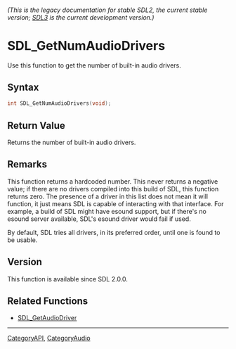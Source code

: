 ###### (This is the legacy documentation for stable SDL2, the current stable version; [SDL3](https://wiki.libsdl.org/SDL3/) is the current development version.)
# SDL_GetNumAudioDrivers

Use this function to get the number of built-in audio drivers.

## Syntax

```c
int SDL_GetNumAudioDrivers(void);

```

## Return Value

Returns the number of built-in audio drivers.

## Remarks

This function returns a hardcoded number. This never returns a negative
value; if there are no drivers compiled into this build of SDL, this
function returns zero. The presence of a driver in this list does not mean
it will function, it just means SDL is capable of interacting with that
interface. For example, a build of SDL might have esound support, but if
there's no esound server available, SDL's esound driver would fail if used.

By default, SDL tries all drivers, in its preferred order, until one is
found to be usable.

## Version

This function is available since SDL 2.0.0.

## Related Functions

* [SDL_GetAudioDriver](SDL_GetAudioDriver)

----
[CategoryAPI](CategoryAPI), [CategoryAudio](CategoryAudio)



